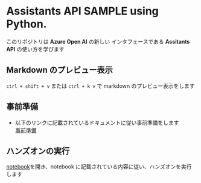 # Assistants API SAMPLE using Python.

このリポジトリは **Azure Open AI** の新しい インタフェースである **Assitants API** の使い方を学びます

## Markdown のプレビュー表示

`ctrl + shift + v` または `ctrl + k v` で markdown のプレビュー表示をします

## 事前準備

- 以下のリンクに記載されているドキュメントに従い事前準備をします</br>
  [事前準備](./docs/preparation.markdown)

## ハンズオンの実行

[notebook](./assistants-api.ipynb)を開き、notebook に記載されている内容に従い、ハンズオンを実行します
